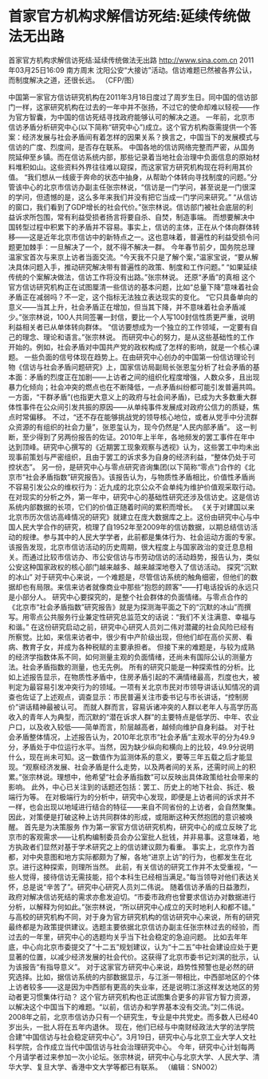 # 首家官方机构求解信访死结:延续传统做法无出路

首家官方机构求解信访死结:延续传统做法无出路
http://www.sina.com.cn  2011年03月25日16:09  南方周末
沈阳公安“大接访”活动。信访难题已然被各界公认，而制度解决之道，还很长远。 （CFP/图）

中国第一家官方信访研究机构在2011年3月18日度过了周岁生日。同中国的信访部门一样，这家研究机构在过去的一年中并不张扬，不过它的使命却难以轻视——作为官方智囊，为中国的信访死结寻找政府能够认可的解决之道。
一年前，北京市信访矛盾分析研究中心(以下简称“研究中心”)成立。这个官方机构亟需提供一个答案：经济发展与社会矛盾间有着怎样的因果关系？换言之，中国当下的发展模式与信访的广度、烈度间，是否存在联系。
中国各地的信访网络完整而严密，从国务院延伸至乡镇。而在信访系统内部，那些记录着当地社会治理中负面信息的原始材料堆积如山。这些资料外界往往难以窥探，而这家官方研究机构现在将利用其价值。
“我们想从一线疲于奔命的状态中抽身，从帮助个体转向寻找制度的问题。”分管该中心的北京市信访办副主任张宗林说，“信访是一门学问，甚至说是一门很深的学问，但遗憾的是，这么多年来我们并没有把它当成一门学问来研究。”
“从信访的窗口，我们看到了GDP增长的社会代价。”张宗林说。信访部门被社会底层的利益诉求所包围，常有利益受损者扬言将要自杀、自焚，制造事端。
而想要解决中国转型过程中积累下的矛盾并不容易。事实上，信访的主体，正在从个体向群体转移——这是近年北京市信访中的新特点之一。这也意味着，普遍性的利益受损令问题更加棘手：一旦解决了一个，就不得不解决一群。
今年春节前夕，国务院总理温家宝首次与来京上访者当面交流。“今天我不只是了解个案，”温家宝说，“要从解决具体问题入手，推动研究解决带有普遍性的政策、制度和工作问题。”
“如果延续传统的个案解决做法，信访工作将没有出路。”张宗林说。
还原“矛盾”的真相
这个官方信访研究机构正在试图厘清一些信访的基本问题，比如“总量下降”意味着社会矛盾正在减弱吗？不一定，这个指标无法独立表达现实的变化。
“它只具备单向的意义——当其上升，社会矛盾正在增加，但当其下降，并不意味着社会矛盾减少。”张宗林说，100人共同签署一封信，要比一个人写100封信性质更严重，说明利益相关者已从单体转向群体。
“信访要想成为一个独立的工作领域，一定要有自己的理念、理论和语言。”张宗林说。
而研究中心的努力，是从这些基础性的工作开始的。例如，社会矛盾对中国共产党的政权构成了怎样的影响，就是一个核心课题。
一些负面的信号体现在趋势上。在由研究中心创办的中国第一份信访理论刊物《信访与社会矛盾问题研究》上，国家信访局副局长张恩玺分析了社会矛盾的基本面：矛盾的烈度正在加剧——上访者之间的组织化程度增强，人数众多，且出现暴力化倾向；社会冲突的燃点也在不断降低，一点矛盾纠纷都可能引发普遍共鸣。
一方面，“干群矛盾”(也指更大意义上的政府与社会间矛盾)，已成为大多数重大群体性事件在公众间引发共振的原因——从单纯事件发展成对政府公信力的质疑，焦点时常偏移。
不过，“还不存在能够挑战党的领导核心地位，或者从党手中分流群众资源的有组织的社会力量”，张恩玺认为，现今仍然是“人民内部矛盾”。
这一判断，至少得到了另两份报告的佐证。2010年上半年，各地频发的罢工事件在年中达到顶峰。研究中心撰写的《近期罢工现象观察与透视》认为，这些罢工中均未出现事前策划与严密组织，且由于罢工的诉求多为自身的经济利益，“整体仍处于可控状态”。
另一份，是研究中心与零点研究咨询集团(以下简称“零点”)合作的《北京市“社会矛盾指数”研究报告》。该报告认为，与物质性矛盾相比，价值性矛盾尚不容易引发公众的维权行为：近九成的北京公众不会单纯为维护价值观采取行动。
在对现实的分析之外，第一年中，研究中心的基础性研究还涉及信访史。这是信访系统内部数据的长项，它们的价值正随着时间的累积而增长。
《关于对建国以来北京市历次信访高峰情况的研究》就建立在庞大数据库之上。这份由研究中心与中国人民大学合作的研究，梳理了自1952年至2009年的信访数据，以期总结信访活动的规律。参与其中的人民大学学者，此前都是集体行为、社会运动方面的专家。
该报告发现，北京市信访活动的历史周期，很大程度上与国家政治的变迁息息相关。而通过比较市信访办、市公安信访与市劳动信访的活动趋势，报告认为，类似公安这种国家政权的核心部门越来越多、越来越深地卷入了信访活动。
探究“沉默的冰山”
对于研究中心来说，一个难题是，尽管信访系统的触角细密，但他们的数据却也有局限。来信来访者就像商业中那些“抱怨的顾客”——打电话投诉的永远只是小部分人。
研究中心要探究的，是整个社会群体的负面情绪。与零点合作的《北京市“社会矛盾指数”研究报告》就是为探测海平面之下的“沉默的冰山”而撰写。用零点公共服务行业兼定性研究总监范文的话说：“我们不关注满意、幸福与和谐。”
在这份研究启动之前，研究中心研究人员刘二伟对潜藏的社会风险已经有所察觉。比如，来信来访者中，很少有中产阶级出现，但他们却在高价买房、看病、教育子女，并成为各种税赋的主要承担者。
但接下来的难题是，与较为成熟的经济学指数体系不同，如何测量主观的负面情绪，还尚未有国际公认的测量方法。社会矛盾指数的测量，也无先例。
所有的研究只能是一种探索性的分析。比如上述报告显示，在物质性矛盾中，住房矛盾引起的不满情绪最高，烈度也大，被判定为最容易引发冲突行为的领域。一项有关北京市民对市领导讲话认知情况的调查也佐证了上述观点，调查显示：市民普遍关注市委书记与市长讲话，“控制房价”讲话精神最被认可。
而就人群而言，容易诉诸冲突的人群以老年人与高学历高收入的青年人为典型，而沉默的“潜在诉求人群”的主要特点是低学历、中年、农业户口，以及收入较低——简单而言，阶层越高者，越倾向维护自身利益。
对于社会矛盾整体情况，上述报告认为，2010年北京市“社会矛盾”主观水平的分为49.9分，矛盾处于中位运行水平。当然，因为缺少纵向和横向上的比较，49.9分说明什么，现在尚未可知。这一数值作为监测体系的意义，要等三年五载之后才能显现。“观察经济发展、社会矛盾是什么走势，以及两者间的关系，还需时间上的积累。”张宗林说。理想中，他希望“社会矛盾指数”可以反映出具体政策给社会带来的影响。
此外，中心已关注到的话题还包括：罢工、历史上的地下社会、拆迁、极端行为等。
在对极端行为的分析中，研究中心发现，即便是上访者间的诉求并不一样，也会出现以地域进行结合的特征——来自不同省份的上访者，会自然聚集。因此，对策便是打破这种上访共同群体的形成，或阻断这种天然抱团的意识被唤醒。
首先是为决策服务
作为第一家官方信访研究机构，研究中心的成立反映了北京市的客观需求——让机构编制委员会办公室批人批钱，并非易事。这意味着，地方执政者们显然对基于学术研究之上的信访建议颇为看重。
事实上，北京作为首都，对中央意图和地方实际都颇为了解，各地“进京上访”的行为，也都发生在北京。进行这种探索，则理所当然。
此前，有关信访的研究工作并不太受重视，“一些人觉得，接待信访无需技能，招个本科生已经相当满足。”每当领导对他们表达关怀，总是说“辛苦了”。研究中心研究人员刘二伟说。
随着信访矛盾的日益激烈，政府对解决信访死结的需求亦愈发迫切。“市委市政府也曾要求信访办对数据进行分析，以解释为何如此。”张宗林说，“所以研究中心成立的天时地利人和都不错。”
与高校的研究机构不同，对于身为官方研究机构的信访研究中心来说，所有的研究最终都是为政策提供建议。选题主要依据北京信访办副主任张宗林过去的经验，而过去的一年里，研究中心的选题均关乎当下社会稳定的急迫问题。
比如去年年底，中心向北京市委提交了“十二五”规划建议，认为“十二五”中社会建设应处于更显著的位置，以减少经济发展的社会代价。这获得了北京市委书记刘淇的批示，认为该报告“有指导意义”。
对于这家官方研究中心来说，趋势性预警也是必然的研究选择。比如，据信访系统的内部数据显示，与江浙一带相比，中西部地区的个体上访者较多——这是因为中西部有更高的失业率，还是说明江浙这样发达地区的劳动者更习惯集体行动？
这个官方研究机构也正试图集合更多的非官方智力资源，以解决这个中国当下的难题。“以前，信访办和学界基本没有交流。”刘二伟说。2008年之前，北京市信访办只有一个研究生，专业是中共党史。而多数人已经40岁出头，一批人将在五年内退休。
现在，他们已经与中南财经政法大学的法学院合建“中国信访与社会稳定研究中心”。3月19日，研究中心与北京工业大学人文社科学院，合作成立当代中国信访与社会治理研究中心。
今年，研究中心计划每两个月请学者过来参加一次小论坛。张宗林说，研究中心与北京大学、人民大学、清华大学、复旦大学、香港中文大学等都已有联系。
（编辑：SN002）

